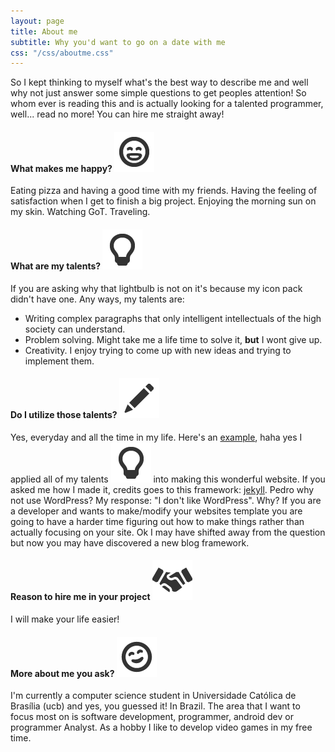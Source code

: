 ```yaml
---
layout: page
title: About me
subtitle: Why you'd want to go on a date with me
css: "/css/aboutme.css"
---
```


So I kept thinking to myself what's the best way to describe me and well why not just answer some simple questions to get peoples attention!
So whom ever is reading this and is actually looking for a talented programmer, well... read no more! You can hire me straight away!

#### What makes me happy? ![smiley-joy](/img/smiley-tears-of-joy.png)
Eating pizza and having a good time with my friends. Having the feeling of satisfaction when I get to finish a big project. Enjoying the morning sun on my skin. Watching GoT. Traveling.

#### What are my talents? ![lightbulb](/img/lightbulb.png)
If you are asking why that lightbulb is not on it's because my icon pack didn't have one. Any ways, my talents are:
- Writing complex paragraphs that only intelligent intellectuals of the high society can understand.
- Problem solving. Might take me a life time to solve it, **but** I wont  give up.
- Creativity. I enjoy trying to come up with new ideas and trying to implement them.

#### Do I utilize those talents? ![pencil](/img/pencil.png)
Yes, everyday and all the time in my life. Here's an [example](/index.html), haha yes I applied all of my talents ![lightbulb](/img/lightbulb.png) into making this wonderful website. If you asked me how I made it, credits goes to this framework: [jekyll](https://jekyllrb.com/). Pedro why not use WordPress? My response: "I don't like WordPress". Why? If you are a developer and wants to make/modify your websites template you are going to have a harder time figuring out how to make things rather than actually focusing on your site. Ok I may have shifted away from the question but now you may have discovered a new blog framework.

#### Reason to hire me in your project ![handshake](/img/handshake.png)
I will make your life easier!

#### More about me you ask? ![smiley-joy](/img/hugging.png)
I'm currently a computer science student in Universidade Católica de Brasília (ucb) and yes, you guessed it! In Brazil.
The area that I want to focus most on is software development, programmer, android dev or programmer Analyst. As a hobby I like to develop video games in my free time.
